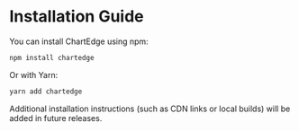 # Installation Guide

You can install ChartEdge using npm:

```bash
npm install chartedge
```

Or with Yarn:

```bash
yarn add chartedge
```

Additional installation instructions (such as CDN links or local builds) will be added in future releases.
